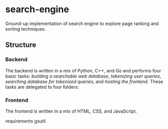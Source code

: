 # search-engine
Ground-up implementation of search engine to explore page ranking and sorting techniques.

## Structure

### Backend
The backend is written in a mix of Python, C++, and Go and performs four basic tasks:
*building a searchable web database*, *tokenizing user queries*, *searching database for tokenized queries*, and *hosting the frontend*. These tasks are delegated to four folders:

####

### Frontend
The frontend is written in a mix of HTML, CSS, and JavaScript.



requirements
gsutil
